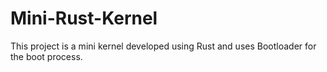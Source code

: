 # Mini-Rust-Kernel
This project is a mini kernel developed using Rust and uses Bootloader for the boot process.
